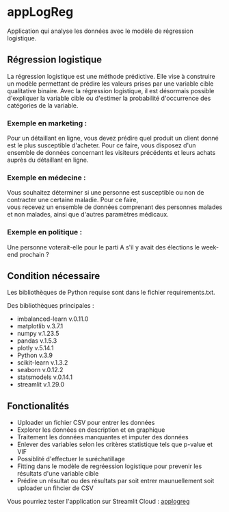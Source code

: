 # appLogReg
Application qui analyse les données avec le modèle de régression logistique. 
## Régression logistique
La régression logistique est une méthode prédictive. Elle vise à construire un modèle permettant de prédire les valeurs prises par une variable cible qualitative binaire. Avec la régression logistique, il est désormais possible d'expliquer la variable cible ou d'estimer la probabilité d'occurrence des catégories de la variable.

### Exemple en marketing :
Pour un détaillant en ligne, vous devez prédire quel produit un client donné est le plus susceptible d'acheter. Pour ce faire, vous disposez d'un ensemble de données concernant les visiteurs précédents et leurs achats auprès du détaillant en ligne.

### Exemple en médecine :
Vous souhaitez déterminer si une personne est susceptible ou non de contracter une certaine maladie. Pour ce faire,\
vous recevez un ensemble de données comprenant des personnes malades et non malades, ainsi que d'autres paramètres médicaux.

### Exemple en politique :
Une personne voterait-elle pour le parti A s'il y avait des élections le week-end prochain ?

## Condition nécessaire
Les bibliothèques de Python requise sont dans le fichier requirements.txt.

Des bibliothèques principales :
- imbalanced-learn v.0.11.0
- matplotlib v.3.7.1
- numpy v.1.23.5
- pandas v.1.5.3
- plotly v.5.14.1
- Python v.3.9
- scikit-learn v.1.3.2
- seaborn v.0.12.2
- statsmodels v.0.14.1
- streamlit v.1.29.0

## Fonctionalités
- Uploader un fichier CSV pour entrer les données
- Explorer les données en description et en graphique
- Traitement les données manquantes  et imputer des données  
- Enlever des variables selon les critères statistique tels que p-value et VIF 
- Possiblité d'effectuer le suréchatillage
- Fitting dans le modèle de regréession logistique pour prevenir les résultats d'une variable cible
- Prédire un résultat ou des résultats par soit entrer maunuellement soit uploader un fihcier de CSV

Vous pourriez tester l'application sur Streamlit Cloud : [applogreg](https://applogreg.streamlit.ap/)
